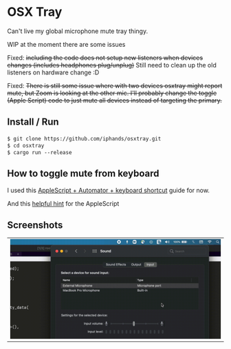 # OSX Tray

Can't live my global microphone mute tray thingy.

WIP at the moment there are some issues

Fixed: ~~including the code does not setup new listeners when devices changes (includes headphones plug/unplug)~~
Still need to clean up the old listeners on hardware change :D

Fixed: ~~There is still some issue where with two devices osxtray might report mute, but Zoom is looking at the
other mic. I'll probably change the toggle (Apple Script) code to just mute all devices instead of targeting the primary.~~

## Install / Run
```shell
$ git clone https://github.com/iphands/osxtray.git
$ cd osxtray
$ cargo run --release
```

## How to toggle mute from keyboard

I used this [AppleScript + Automator + keyboard shortcut](https://blog.fosketts.net/2010/08/09/assign-keyboard-shortcut-applescript-automator-service/) guide for now.

And this [helpful hint](https://superuser.com/a/397770) for the AppleScript

## Screenshots
<table>
 <tr>
  <td><img src="https://raw.githubusercontent.com/iphands/osxtray/main/assets/demo.gif" alt="screenshot"></td>
 </tr>
</table>
